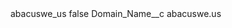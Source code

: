 <?xml version="1.0" encoding="UTF-8"?>
<CustomMetadata xmlns="http://soap.sforce.com/2006/04/metadata" xmlns:xsi="http://www.w3.org/2001/XMLSchema-instance" xmlns:xsd="http://www.w3.org/2001/XMLSchema">
    <label>abacuswe_us</label>
    <protected>false</protected>
    <values>
        <field>Domain_Name__c</field>
        <value xsi:type="xsd:string">abacuswe.us</value>
    </values>
</CustomMetadata>
